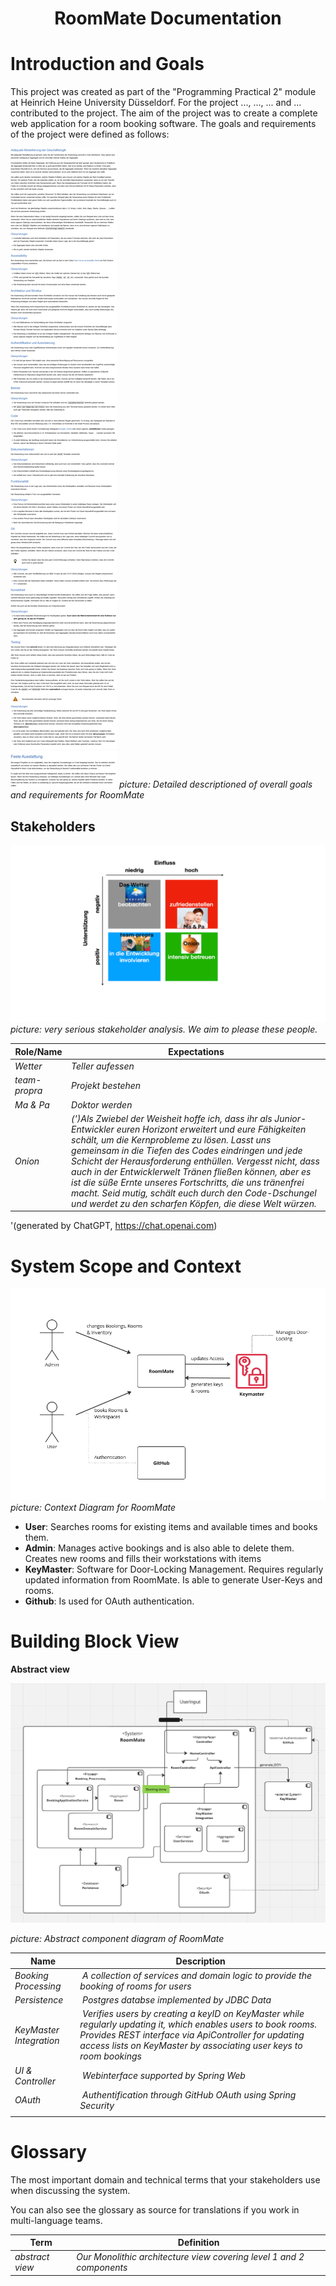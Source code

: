 # <center>RoomMate Documentation</center>


# Introduction and Goals
 This project was created as part of the "Programming Practical 2" module at Heinrich Heine University Düsseldorf. For the project ..., ..., ... and ... contributed to the project. The aim of the project was to create a complete web application for a room booking software. The goals and requirements of the project were defined as follows:
 
![Image of Requriements](images/Propra_Anforderungen.png)
_picture: Detailed descriptioned of overall goals and requirements for RoomMate_
## Stakeholders

![Image of Stakeholders](images/Stakeholder_2.PNG)
_picture: very serious stakeholder analysis. We aim to please these people._


| Role/Name     |  Expectations                                                                                                                                                                                                                                                                                                                                                                                                                                                                                                                   |
|---------------|---------------------------------------------------------------------------------------------------------------------------------------------------------------------------------------------------------------------------------------------------------------------------------------------------------------------------------------------------------------------------------------------------------------------------------------------------------------------------------------------------------------------------------|
| *Wetter*      | *Teller aufessen*                                                                                                                                                                                                                                                                                                                                                                                                                                                                                                              |
| *team-propra* | *Projekt bestehen*                                                                                                                                                                                                                                                                                                                                                                                                                                                                                                             |
| *Ma & Pa*     |*Doktor werden*                                                                                                                                                                                                                                                                                                                                                                                                                                                                                                                |
| *Onion*       | *(')Als Zwiebel der Weisheit hoffe ich, dass ihr als Junior-Entwickler euren Horizont erweitert und eure Fähigkeiten schält, um die Kernprobleme zu lösen. Lasst uns gemeinsam in die Tiefen des Codes eindringen und jede Schicht der Herausforderung enthüllen. Vergesst nicht, dass auch in der Entwicklerwelt Tränen fließen können, aber es ist die süße Ernte unseres Fortschritts, die uns tränenfrei macht. Seid mutig, schält euch durch den Code-Dschungel und werdet zu den scharfen Köpfen, die diese Welt würzen.* |

'(generated by ChatGPT, https://chat.openai.com)

# System Scope and Context


![Context image for Roommate](images/RoomMate_Context.PNG)
_picture: Context Diagram for RoomMate_
*   **User**: Searches rooms for existing items and available times and books them.
*   **Admin**: Manages active bookings and is also able to delete them. Creates new rooms and fills their workstations with items
*   **KeyMaster**: Software for Door-Locking Management. Requires regularly updated information from RoomMate. Is able to generate User-Keys and rooms.
*   **Github**: Is used for OAuth authentication.

# Building Block View



**Abstract view**

![Component Diagram for Roommate](images/RoomMate_ComponentDiagram.PNG)

_picture: Abstract component diagram of RoomMate_

| **Name**                | **Description**                                                                                                                                                                                                                               |
|-------------------------|-----------------------------------------------------------------------------------------------------------------------------------------------------------------------------------------------------------------------------------------------|
| *Booking Processing*    |  *A collection of services and domain logic to provide the booking of rooms for users*                                                                                                                                                        |
| *Persistence*           |  *Postgres databse implemented by JDBC Data*                                                                                                                                                                                                  |
 | *KeyMaster Integration* |  *Verifies users by creating a keyID on KeyMaster while regularly updating it, which enables users to book rooms. Provides REST interface via ApiController for updating access lists on KeyMaster by associating user keys to room bookings* |
| *UI & Controller*       |  *Webinterface supported by Spring Web*                                                                                                                                                                                                       |
| *OAuth*                 |  *Authentification through GitHub OAuth using Spring Security*                                                                                                                                                                                |
                                                                                                                                                                                                                                         |

# Glossary

The most important domain and technical terms that your stakeholders use
when discussing the system.

You can also see the glossary as source for translations if you work in
multi-language teams.


| Term            | Definition                                                           |
|-----------------|----------------------------------------------------------------------|
| *abstract view* | *Our Monolithic architecture view covering level 1 and 2 components* |


